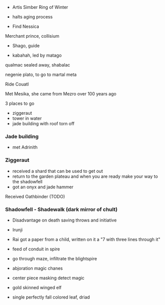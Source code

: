 - Artis Simber
Ring of Winter
- halts aging process

- Find Nessica

Merchant prince, collisium
- Shago, guide

- kabahah, led by matago

qualmac sealed away, shabalac

negenie plato, to go to  martal
meta

Ride Couatl

Met Mesika, she came from Mezro over 100 years ago

3 places to go
- ziggeraut
- tower in water
- jade building with roof torn off

### Jade building
- met Adrinith

### Ziggeraut
- received a shard that can be used to get out
- return to the garden plateau and when you are ready make your way to the shadowfell
- got an onyx and jade hammer

Received Oathbinder (TODO)

### Shadowfell - Shadewalk (dark mirror of chult)
- Disadvantage on death saving throws and initiative
- Irunji
- Rai got a paper from a child, written on it a "7 with three lines through it"
- feed of conduit in spire
- go through maze, infiltrate the blightspire

- abjoration magic chanes
- center piece masking detect magic
- gold skinned winged elf
- single perfectly fall colored leaf, driad
